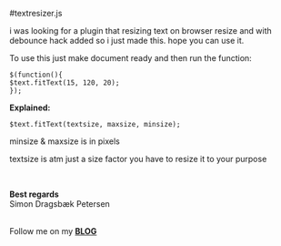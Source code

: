 #textresizer.js

i was looking for a plugin that resizing text on browser resize and with debounce hack added so i just made this. hope you can use it.

To use this just make document ready and then run the function:

    $(function(){
    $text.fitText(15, 120, 20);
    });
    
<b>Explained:</b>

    $text.fitText(textsize, maxsize, minsize);

minsize & maxsize is in pixels

textsize is atm just a size factor you have to resize it to your purpose 

<br />

<b>Best regards</b><br />
Simon Dragsbæk Petersen

<br />Follow me on
my **[BLOG][1]**


  [1]: www.nomisweb.tk